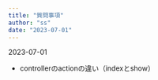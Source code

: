 ```yaml
---
title: "質問事項"
author: "ss"
date: "2023-07-01"
---
```


2023-07-01

- controllerのactionの違い（indexとshow）